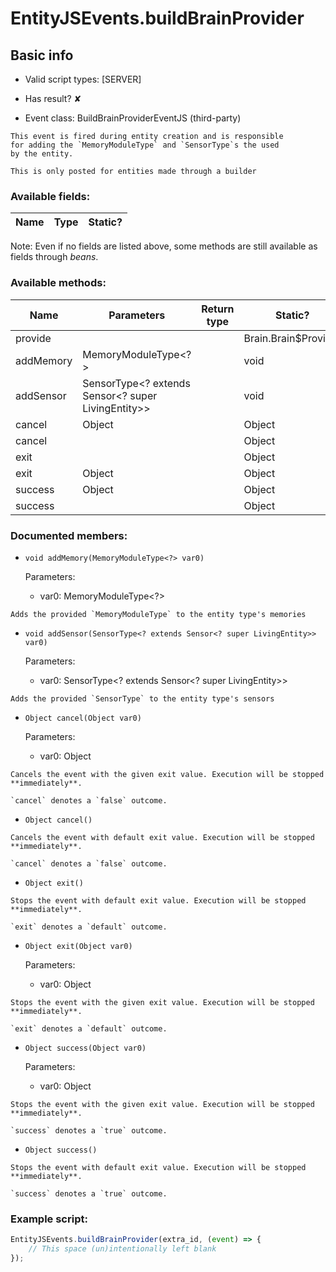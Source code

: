 # EntityJSEvents.buildBrainProvider

## Basic info

- Valid script types: [SERVER]

- Has result? ✘

- Event class: BuildBrainProviderEventJS (third-party)

```
This event is fired during entity creation and is responsible
for adding the `MemoryModuleType` and `SensorType`s the used
by the entity.

This is only posted for entities made through a builder
```

### Available fields:

| Name | Type | Static? |
| ---- | ---- | ------- |

Note: Even if no fields are listed above, some methods are still available as fields through *beans*.

### Available methods:

| Name | Parameters | Return type | Static? |
| ---- | ---------- | ----------- | ------- |
| provide |  |  | Brain.Brain$Provider<T extends LivingEntity> | ✘ |
| addMemory | MemoryModuleType<?> |  | void | ✘ |
| addSensor | SensorType<? extends Sensor<? super LivingEntity>> |  | void | ✘ |
| cancel | Object |  | Object | ✘ |
| cancel |  |  | Object | ✘ |
| exit |  |  | Object | ✘ |
| exit | Object |  | Object | ✘ |
| success | Object |  | Object | ✘ |
| success |  |  | Object | ✘ |


### Documented members:

- `void addMemory(MemoryModuleType<?> var0)`

  Parameters:
  - var0: MemoryModuleType<?>

```
Adds the provided `MemoryModuleType` to the entity type's memories
```

- `void addSensor(SensorType<? extends Sensor<? super LivingEntity>> var0)`

  Parameters:
  - var0: SensorType<? extends Sensor<? super LivingEntity>>

```
Adds the provided `SensorType` to the entity type's sensors
```

- `Object cancel(Object var0)`

  Parameters:
  - var0: Object

```
Cancels the event with the given exit value. Execution will be stopped **immediately**.

`cancel` denotes a `false` outcome.
```

- `Object cancel()`
```
Cancels the event with default exit value. Execution will be stopped **immediately**.

`cancel` denotes a `false` outcome.
```

- `Object exit()`
```
Stops the event with default exit value. Execution will be stopped **immediately**.

`exit` denotes a `default` outcome.
```

- `Object exit(Object var0)`

  Parameters:
  - var0: Object

```
Stops the event with the given exit value. Execution will be stopped **immediately**.

`exit` denotes a `default` outcome.
```

- `Object success(Object var0)`

  Parameters:
  - var0: Object

```
Stops the event with the given exit value. Execution will be stopped **immediately**.

`success` denotes a `true` outcome.
```

- `Object success()`
```
Stops the event with default exit value. Execution will be stopped **immediately**.

`success` denotes a `true` outcome.
```



### Example script:

```js
EntityJSEvents.buildBrainProvider(extra_id, (event) => {
	// This space (un)intentionally left blank
});
```

